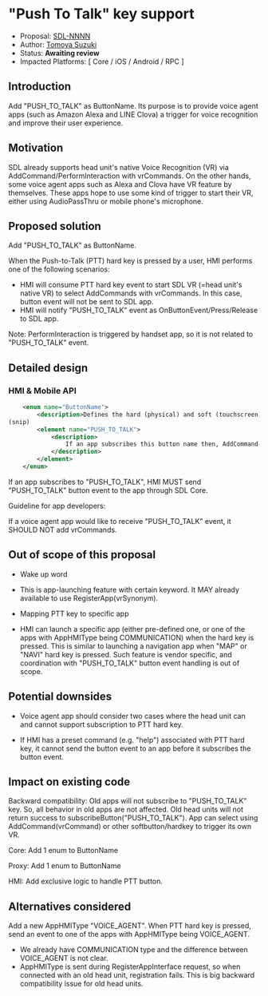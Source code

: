 # "Push To Talk" key support

* Proposal: [SDL-NNNN](nnnn-PushToTalk-hardkey-support.md)
* Author: [Tomoya Suzuki](https://github.com/tsuzuki-uie)
* Status: **Awaiting review**
* Impacted Platforms: [ Core / iOS / Android / RPC ]


## Introduction

Add "PUSH\_TO\_TALK" as ButtonName. Its purpose is to provide voice agent apps (such as Amazon Alexa and LINE Clova) a trigger for voice recognition and improve their user experience.


## Motivation

SDL already supports head unit's native Voice Recognition (VR) via AddCommand/PerformInteraction with vrCommands.
On the other hands, some voice agent apps such as Alexa and Clova have VR feature by themselves.
These apps hope to use some kind of trigger to start their VR, either using AudioPassThru or mobile phone's microphone.
 
## Proposed solution

Add "PUSH\_TO\_TALK" as ButtonName.

When the Push-to-Talk (PTT) hard key is pressed by a user, HMI performs one of the following scenarios:

* HMI will consume PTT hard key event to start SDL VR (=head unit's native VR) to select AddCommands with vrCommands. In this case, button event will not be sent to SDL app.
* HMI will notify "PUSH\_TO\_TALK" event as OnButtonEvent/Press/Release to SDL app.

Note: PerformInteraction is triggered by handset app, so it is not related to "PUSH\_TO\_TALK" event.


## Detailed design

### HMI & Mobile API

```xml
    <enum name="ButtonName">
        <description>Defines the hard (physical) and soft (touchscreen) buttons available from the module</description>
(snip)
        <element name="PUSH_TO_TALK">
            <description>
                If an app subscribes this button name then, AddCommand-vrCommands may be ignored.
            </description>
        </element>
    </enum>
```

If an app subscribes to "PUSH\_TO\_TALK", HMI MUST send "PUSH\_TO\_TALK" button event to the app through SDL Core.

Guideline for app developers:

If a voice agent app would like to receive "PUSH\_TO\_TALK" event, it SHOULD NOT add vrCommands.


## Out of scope of this proposal

* Wake up word

 * This is app-launching feature with certain keyword. It MAY already available to use RegisterApp(vrSynonym).

* Mapping PTT key to specific app

 * HMI can launch a specific app (either pre-defined one, or one of the apps with AppHMIType being COMMUNICATION) when the hard key is pressed. This is similar to launching a navigation app when "MAP" or "NAVI" hard key is pressed. Such feature is vendor specific, and coordination with "PUSH\_TO\_TALK" button event handling is out of scope.


## Potential downsides

* Voice agent app should consider two cases where the head unit can and cannot support subscription to PTT hard key.

* If HMI has a preset command (e.g. "help") associated with PTT hard key, it cannot send the button event to an app before it subscribes the button event.


## Impact on existing code

Backward compatibility: Old apps will not subscribe to "PUSH\_TO\_TALK" key. So, all behavior in old apps are not affected.
Old head units will not return success to subscribeButton("PUSH\_TO\_TALK"). App can select using AddCommand(vrCommand) or other softbutton/hardkey to trigger its own VR.

Core: Add 1 enum to ButtonName

Proxy: Add 1 enum to ButtonName

HMI: Add exclusive logic to handle PTT button.


## Alternatives considered

Add a new AppHMIType "VOICE\_AGENT". When PTT hard key is pressed, send an event to one of the apps with AppHMIType being VOICE\_AGENT.
* We already have COMMUNICATION type and the difference between VOICE\_AGENT is not clear.
* AppHMIType is sent during RegisterAppInterface request, so when connected with an old head unit, registration fails. This is big backward compatibility issue for old head units.

